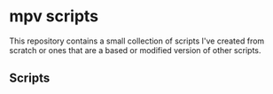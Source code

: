 # mpv scripts

This repository contains a small collection of scripts I've created from scratch or ones that are a based or modified version of other scripts.

## Scripts
